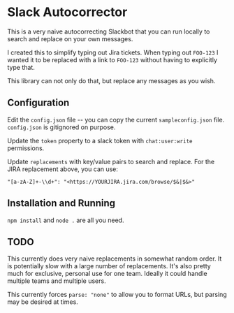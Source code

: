# Slack Autocorrector
This is a very naive autocorrecting Slackbot that you can
run locally to search and replace on your own messages.

I created this to simplify typing out Jira tickets. When
typing out `FOO-123` I wanted it to be replaced with a
link to `FOO-123` without having to explicitly type that.

This library can not only do that, but replace any messages
as you wish.

## Configuration
Edit the `config.json` file -- you can copy the current
`sampleconfig.json` file. `config.json` is gitignored on
purpose.

Update the `token` property to a slack token with
`chat:user:write` permissions.

Update `replacements` with key/value pairs to search and
replace. For the JIRA replacement above, you can use:

    "[a-zA-Z]+-\\d+": "<https://YOURJIRA.jira.com/browse/$&|$&>"

## Installation and Running
`npm install` and `node .` are all you need.

## TODO
This currently does very naive replacements in somewhat
random order. It is potentially slow with a large number
of replacements.  It's also pretty much for exclusive,
personal use for one team. Ideally it could handle multiple
teams and multiple users.

This currently forces `parse: "none"` to allow you to
format URLs, but parsing may be desired at times.
